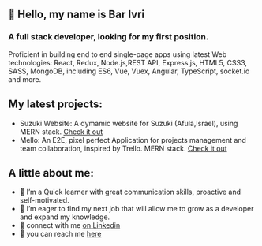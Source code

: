 ## 👋 Hello, my name is Bar Ivri
### A full stack developer, looking for my first position.
Proficient in building end to end single-page apps using latest Web technologies:
React, Redux, Node.js,REST API, Express.js, HTML5, CSS3, SASS, MongoDB, including ES6, Vue, Vuex, Angular, TypeScript, socket.io and more.

## My latest projects:
- Suzuki Website: A dymamic website for Suzuki (Afula,Israel), using MERN stack. [Check it out](https://suzuki-afula-q23x.onrender.com/)
- Mello: An E2E, pixel perfect Application for projects management and team collaboration, inspired by Trello. MERN stack. [Check it out](https://mello-r9cy.onrender.com/)

## A little about me:
- 👀 I’m a Quick learner with great communication skills, proactive and self-motivated.
- 🌱 I’m eager to find my next job that will allow me to grow as a developer and expand my knowledge.
- :open_hands: connect with me [on Linkedin](https://www.linkedin.com/in/bar-ivri-872345244/)
- :envelope_with_arrow: you can reach me [here](barevryaf@gmail.com)

<!---
Bar26/Bar26 is a ✨ special ✨ repository because its `README.md` (this file) appears on your GitHub profile.
You can click the Preview link to take a look at your changes.
--->
